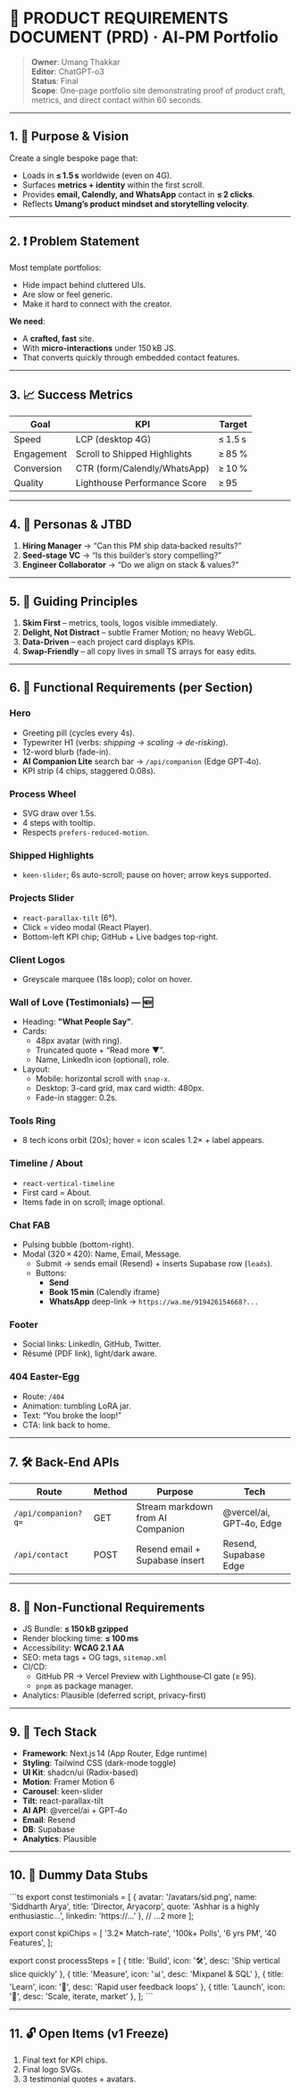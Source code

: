 # 📄 PRODUCT REQUIREMENTS DOCUMENT (PRD) · AI‑PM Portfolio

> **Owner**: Umang Thakkar  
> **Editor**: ChatGPT-o3  
> **Status**: Final  
> **Scope**: One-page portfolio site demonstrating proof of product craft, metrics, and direct contact within 60 seconds.

---

## 1. 🎯 Purpose & Vision

Create a single bespoke page that:
- Loads in **≤ 1.5 s** worldwide (even on 4G).
- Surfaces **metrics + identity** within the first scroll.
- Provides **email, Calendly, and WhatsApp** contact in **≤ 2 clicks**.
- Reflects **Umang’s product mindset and storytelling velocity**.

---

## 2. ❗ Problem Statement

Most template portfolios:
- Hide impact behind cluttered UIs.
- Are slow or feel generic.
- Make it hard to connect with the creator.

**We need**:
- A **crafted, fast** site.
- With **micro-interactions** under 150 kB JS.
- That converts quickly through embedded contact features.

---

## 3. 📈 Success Metrics

| Goal        | KPI                                | Target   |
|-------------|-------------------------------------|----------|
| Speed       | LCP (desktop 4G)                    | ≤ 1.5 s  |
| Engagement  | Scroll to Shipped Highlights        | ≥ 85 %   |
| Conversion  | CTR (form/Calendly/WhatsApp)        | ≥ 10 %   |
| Quality     | Lighthouse Performance Score        | ≥ 95     |

---

## 4. 👤 Personas & JTBD

1. **Hiring Manager** → “Can this PM ship data‑backed results?”
2. **Seed-stage VC** → “Is this builder’s story compelling?”
3. **Engineer Collaborator** → “Do we align on stack & values?”

---

## 5. 🔑 Guiding Principles

1. **Skim First** – metrics, tools, logos visible immediately.
2. **Delight, Not Distract** – subtle Framer Motion; no heavy WebGL.
3. **Data-Driven** – each project card displays KPIs.
4. **Swap-Friendly** – all copy lives in small TS arrays for easy edits.

---

## 6. 🔧 Functional Requirements (per Section)

### Hero
- Greeting pill (cycles every 4s).
- Typewriter H1 (verbs: *shipping → scaling → de-risking*).
- 12-word blurb (fade-in).
- **AI Companion Lite** search bar → `/api/companion` (Edge GPT‑4o).
- KPI strip (4 chips, staggered 0.08s).

### Process Wheel
- SVG draw over 1.5s.
- 4 steps with tooltip.
- Respects `prefers-reduced-motion`.

### Shipped Highlights
- `keen-slider`; 6s auto-scroll; pause on hover; arrow keys supported.

### Projects Slider
- `react-parallax-tilt` (6°).
- Click = video modal (React Player).
- Bottom-left KPI chip; GitHub + Live badges top-right.

### Client Logos
- Greyscale marquee (18s loop); color on hover.

### Wall of Love (Testimonials) — 🆕
- Heading: **"What People Say"**.
- Cards:
  - 48px avatar (with ring).
  - Truncated quote + “Read more ▼”.
  - Name, LinkedIn icon (optional), role.
- Layout:
  - Mobile: horizontal scroll with `snap-x`.
  - Desktop: 3-card grid, max card width: 480px.
  - Fade-in stagger: 0.2s.

### Tools Ring
- 8 tech icons orbit (20s); hover = icon scales 1.2× + label appears.

### Timeline / About
- `react-vertical-timeline`
- First card = About.
- Items fade in on scroll; image optional.

### Chat FAB
- Pulsing bubble (bottom-right).
- Modal (320 × 420): Name, Email, Message.
  - Submit → sends email (Resend) + inserts Supabase row (`leads`).
  - Buttons:
    - **Send**
    - **Book 15 min** (Calendly iframe)
    - **WhatsApp** deep-link → `https://wa.me/919426154668?...`

### Footer
- Social links: LinkedIn, GitHub, Twitter.
- Résumé (PDF link), light/dark aware.

### 404 Easter-Egg
- Route: `/404`
- Animation: tumbling LoRA jar.
- Text: “You broke the loop!”
- CTA: link back to home.

---

## 7. 🛠️ Back-End APIs

| Route                 | Method | Purpose                              | Tech                     |
|----------------------|--------|--------------------------------------|--------------------------|
| `/api/companion?q=`  | GET    | Stream markdown from AI Companion    | @vercel/ai, GPT‑4o, Edge |
| `/api/contact`       | POST   | Resend email + Supabase insert       | Resend, Supabase Edge    |

---

## 8. 🚧 Non-Functional Requirements

- JS Bundle: **≤ 150 kB gzipped**
- Render blocking time: **≤ 100 ms**
- Accessibility: **WCAG 2.1 AA**
- SEO: meta tags + OG tags, `sitemap.xml`
- CI/CD:
  - GitHub PR → Vercel Preview with Lighthouse‑CI gate (≥ 95).
  - `pnpm` as package manager.
- Analytics: Plausible (deferred script, privacy-first)

---

## 9. 🧱 Tech Stack

- **Framework**: Next.js 14 (App Router, Edge runtime)
- **Styling**: Tailwind CSS (dark-mode toggle)
- **UI Kit**: shadcn/ui (Radix-based)
- **Motion**: Framer Motion 6
- **Carousel**: keen-slider
- **Tilt**: react-parallax-tilt
- **AI API**: @vercel/ai + GPT‑4o
- **Email**: Resend
- **DB**: Supabase
- **Analytics**: Plausible

---

## 10. 🧪 Dummy Data Stubs

\`\`\`ts
export const testimonials = [
  {
    avatar: '/avatars/sid.png',
    name: 'Siddharth Arya',
    title: 'Director, Aryacorp',
    quote: 'Ashhar is a highly enthusiastic…',
    linkedin: 'https://…'
  },
  // …2 more
];

export const kpiChips = [
  '3.2× Match-rate',
  '100k+ Polls',
  '6 yrs PM',
  '40 Features',
];

export const processSteps = [
  { title: 'Build', icon: '🛠️', desc: 'Ship vertical slice quickly' },
  { title: 'Measure', icon: '📊', desc: 'Mixpanel & SQL' },
  { title: 'Learn', icon: '🧠', desc: 'Rapid user feedback loops' },
  { title: 'Launch', icon: '🚀', desc: 'Scale, iterate, market' },
];
\`\`\`

---

## 11. 🔓 Open Items (v1 Freeze)

1. Final text for KPI chips.
2. Final logo SVGs.
3. 3 testimonial quotes + avatars.
